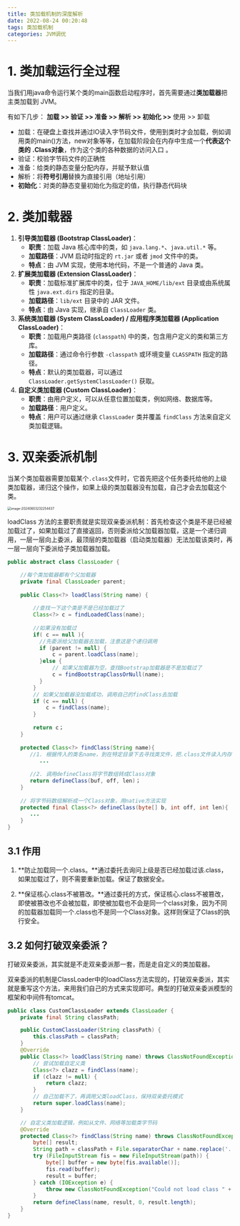 ```yaml
---
title: 类加载机制的深度解析
date: 2022-08-24 00:20:48
tags: 类加载机制
categories: JVM调优
---
```


# 1. 类加载运行全过程

当我们用java命令运行某个类的main函数启动程序时，首先需要通过**类加载器**把主类加载到 JVM。

有如下几步： **加载 >> 验证 >> 准备 >> 解析 >> 初始化 >>** 使用 >> 卸载 

- 加载：在硬盘上查找并通过IO读入字节码文件，使用到类时才会加载，例如调用类的main()方法，new对象等等，在加载阶段会在内存中生成一个**代表这个类的** **.Class对象**，作为这个类的各种数据的访问入口 。
- 验证：校验字节码文件的正确性 
- 准备：给类的静态变量分配内存，并赋予默认值 
- 解析：将**符号引用**替换为直接引用（地址引用）
- **初始化**：对类的静态变量初始化为指定的值，执行静态代码块

# 2. **类加载器**

1. **引导类加载器 (Bootstrap ClassLoader)**：
   - **职责**：加载 Java 核心库中的类，如 `java.lang.*`、`java.util.*` 等。
   - **加载路径**：JVM 启动时指定的 `rt.jar` 或者 `jmod` 文件中的类。
   - **特点**：由 JVM 实现，使用本地代码，不是一个普通的 Java 类。
2. **扩展类加载器 (Extension ClassLoader)**：
   - **职责**：加载标准扩展库中的类，位于 `JAVA_HOME/lib/ext` 目录或由系统属性 `java.ext.dirs` 指定的目录。
   - **加载路径**：`lib/ext` 目录中的 JAR 文件。
   - **特点**：由 Java 实现，继承自 `ClassLoader` 类。
3. **系统类加载器 (System ClassLoader) / 应用程序类加载器 (Application ClassLoader)**：
   - **职责**：加载用户类路径 (`classpath`) 中的类，包含用户定义的类和第三方库。
   - **加载路径**：通过命令行参数 `-classpath` 或环境变量 `CLASSPATH` 指定的路径。
   - **特点**：默认的类加载器，可以通过 `ClassLoader.getSystemClassLoader()` 获取。
4. **自定义类加载器 (Custom ClassLoader)**：
   - **职责**：由用户定义，可以从任意位置加载类，例如网络、数据库等。
   - **加载路径**：用户定义。
   - **特点**：用户可以通过继承 `ClassLoader` 类并覆盖 `findClass` 方法来自定义类加载逻辑。

# 3. 双亲委派机制

当某个类加载器需要加载某个`.class`文件时，它首先把这个任务委托给他的上级类加载器，递归这个操作，如果上级的类加载器没有加载，自己才会去加载这个类。

<img src="https://panyuro.oss-cn-beijing.aliyuncs.com/image-20240603232254437.png" alt="image-20240603232254437" style="zoom:50%;" />

loadClass 方法的主要职责就是实现双亲委派机制：首先检查这个类是不是已经被加载过了，如果加载过了直接返回，否则委派给父加载器加载，这是一个递归调用，一层一层向上委派，最顶层的类加载器（启动类加载器）无法加载该类时，再一层一层向下委派给子类加载器加载。

```java
public abstract class ClassLoader {

    //每个类加载器都有个父加载器
    private final ClassLoader parent;
    
    public Class<?> loadClass(String name) {
  
        //查找一下这个类是不是已经加载过了
        Class<?> c = findLoadedClass(name);
        
        //如果没有加载过
        if( c == null ){
          //先委派给父加载器去加载，注意这是个递归调用
          if (parent != null) {
              c = parent.loadClass(name);
          }else {
              // 如果父加载器为空，查找Bootstrap加载器是不是加载过了
              c = findBootstrapClassOrNull(name);
          }
        }
        // 如果父加载器没加载成功，调用自己的findClass去加载
        if (c == null) {
            c = findClass(name);
        }
        
        return c；
    }
    
    protected Class<?> findClass(String name){
       //1. 根据传入的类名name，到在特定目录下去寻找类文件，把.class文件读入内存
          ...
          
       //2. 调用defineClass将字节数组转成Class对象
       return defineClass(buf, off, len)；
    }
    
    // 将字节码数组解析成一个Class对象，用native方法实现
    protected final Class<?> defineClass(byte[] b, int off, int len){
       ...
    }
}
```



## 3.1 作用

1. **防止加载同一个.class。**通过委托去询问上级是否已经加载过该.class，如果加载过了，则不需要重新加载。保证了数据安全。

2. **保证核心.class不被篡改。**通过委托的方式，保证核心.class不被篡改，即使被篡改也不会被加载，即使被加载也不会是同一个class对象，因为不同的加载器加载同一个.class也不是同一个Class对象。这样则保证了Class的执行安全。

## 3.2 如何打破双亲委派？

打破双亲委派，其实就是不走双亲委派那一套，而是走自定义的类加载器。

双亲委派的机制是ClassLoader中的loadClass方法实现的，打破双亲委派，其实就是重写这个方法，来用我们自己的方式来实现即可。典型的打破双亲委派模型的框架和中间件有tomcat。

```java
public class CustomClassLoader extends ClassLoader {
    private final String classPath;

    public CustomClassLoader(String classPath) {
        this.classPath = classPath;
    }
    @Override
    public Class<?> loadClass(String name) throws ClassNotFoundException {
        // 尝试加载自定义类
        Class<?> clazz = findClass(name);
        if (clazz != null) {
            return clazz;
        }
        // 自己加载不了，再调用父类loadClass，保持双亲委托模式
        return super.loadClass(name);
    }

    // 自定义类加载逻辑，例如从文件、网络等加载类字节码
    @Override
    protected Class<?> findClass(String name) throws ClassNotFoundException {
        byte[] result;
        String path = classPath + File.separatorChar + name.replace('.', File.separatorChar) + ".class";
        try (FileInputStream fis = new FileInputStream(path)) {
            byte[] buffer = new byte[fis.available()];
            fis.read(buffer);
            result = buffer;
        } catch (IOException e) {
            throw new ClassNotFoundException("Could not load class " + name, e);
        }
        return defineClass(name, result, 0, result.length);
    }
}
```



